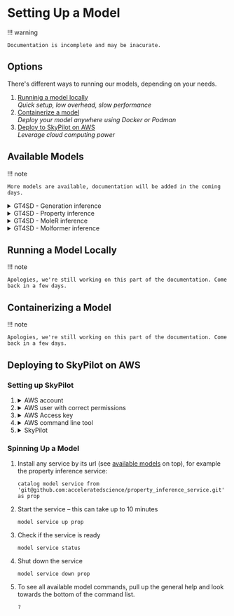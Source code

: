 # Setting Up a Model

!!! warning

    Documentation is incomplete and may be inacurate.

## Options

There's different ways to running our models, depending on your needs.

1. [Runninig a model locally](#)  
   _Quick setup, low overhead, slow performance_
2. [Containerize a model](#)  
   _Deploy your model anywhere using Docker or Podman_
3. [Deploy to SkyPilot on AWS](#)  
   _Leverage cloud computing power_

## Available Models

!!! note

    More models are available, documentation will be added in the coming days.

<details markdown><summary>GT4SD - Generation inference</summary>
<div markdown="block">

```
git@github.com:acceleratedscience/generation_inference_service.git
```

Documentation on [GitHub](https://github.com/acceleratedscience/generation_inference_service.git)

<!-- Todo: paragraph about model -->

</div>
</details>

<!--  -->

<details markdown><summary>GT4SD - Property inference</summary>
<div markdown>

```
git@github.com:acceleratedscience/property_inference_service.git
```

Documentation on [GitHub](https://github.com/acceleratedscience/property_inference_service.git)

<!-- Todo: paragraph about model -->

</div>
</details>

<!--  -->

<details markdown><summary>GT4SD - MoleR inference</summary>
<div markdown>

```
git@github.com:acceleratedscience/moler_inference_service.git
```

Documentation on [GitHub](https://github.com/acceleratedscience/moler_inference_service.git)

<!-- Todo: paragraph about model -->

</div>
</details>

<!--  -->

<details markdown><summary>GT4SD - Molformer inference</summary>
<div markdown>

```
git@github.com:acceleratedscience/molformer_inference_service.git
```

Documentation on [GitHub](https://github.com/acceleratedscience/molformer_inference_service.git)

<!-- Todo: paragraph about model -->

</div>
</details>

## Running a Model Locally

!!! note

    Apologies, we're still working on this part of the documentation. Come back in a few days.

## Containerizing a Model

!!! note

    Apologies, we're still working on this part of the documentation. Come back in a few days.

## Deploying to SkyPilot on AWS

### Setting up SkyPilot

1.  <details><summary>AWS account</summary>

    <div markdown>

    -   Head to [aws.com](https://aws.com/)
    -   Click the _[Create an AWS Account]_ button in the top right corner
    -   Follow instructions, including setting up a root user

    </div>
    </details>

2.  <details><summary>AWS user with correct permissions</summary>

    <div markdown>

    Starting from your [AWS dashboard]:

    -   Search for _"IAM"_ in the search bar
    -   From your [IAM dashboard], click _"[Users]"_ in the lefthand sidebar
    -   Click the _[Create user]_ button in the top right hand corner
    -   Leave the _"Provide user access to the AWS Management Console"_ box unchecked
    -   Up next on the _"Set Permissions"_ screen, select the third option: _"Attach policies directly"_
    -   In the box below, click the _[Create policy]_ button
    -   Create a new policy with minimal permissions for Skypilot, following thye [Skypilot instructions](https://skypilot.readthedocs.io/en/latest/cloud-setup/cloud-permissions/aws.html)
    -   On the next screen, search for the policy you just created, which would be called `minimal-skypilot-policy` per the instructions
    -   Finish the process to attach the policy to your user

    </div>
    </details>

3.  <details><summary>AWS Access key</summary>

    <div markdown>

    Starting from the [IAM dashboard]:

    -   Click _"[Users]"_ in the lefthand sidebar
    -   Click on the user you created in the previous step
    -   Click _"Create access key"_ on the right side of the summary on top
    -   Select the first option, _"Command Line Interface (CLI)"_ as use case
    -   Finish the process to create the access key
    -   Store the secret access key in your password manager, as you will not be able to access it after creation

    </div>
    </details>

4.  <details><summary>AWS command line tool</summary>

    <div markdown>

    Starting from a terminal window:

    -   Install **awscli**

        ```shell
        python -m pip install awscli
        ```

        > **Note:** For more nuanced instructions, please refer to [pypi](https://pypi.org/project/awscli/#getting-started)

    -   Add the credentials for the AWS user you set up in step 3.

        ```shell
        aws configure
        ```

        -   Your user's access key can be found in your [IAM dashboard] > [Users], however the secret access key should have been stored in your password manager or elsewhere.
        -   The fields _"Default region name"_ and _"Default output format"_ can be left blank

    </div>
    </details>

5.  <details><summary>SkyPilot</summary>

    <div markdown>

    [SkyPilot](https://skypilot.readthedocs.io/en/latest/getting-started/installation.html) is a framework for running AI and batch workloads on any infrastructure. We're using AWS.

    Starting from a terminal window:

    -   If you are running OpenAD in a virtual environment, make sure your virtual environment is activated. If you followed the [default installation instructions](installation.md), you should be able to run:

        ```shell
        source ~/ad-venv/bin/activate
        ```

    -   Install Skypilot for AWS

        ```shell
        pip install "skypilot[aws]"
        ```

    -   After installation, verify if you have cloud access

        ```shell
        sky check
        ```

    </div>
    </details>

### Spinning Up a Model

1.  Install any service by its url (see [available models](#available-models) on top), for example the property inference service:

    ```shell
    catalog model service from 'git@github.com:acceleratedscience/property_inference_service.git' as prop
    ```

1.  Start the service – this can take up to 10 minutes

    ```shell
    model service up prop
    ```

1.  Check if the service is ready

    ```shell
    model service status
    ```

1.  Shut down the service

    ```shell
    model service down prop
    ```

1.  To see all available model commands, pull up the general help and look towards the bottom of the command list.

    ```shell
    ?
    ```

[AWS Dashboard]: https://console.aws.amazon.com
[IAM Dashboard]: https://console.aws.amazon.com/iam
[Users]: https://console.aws.amazon.com/iam/home#/users
